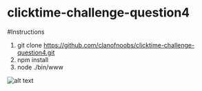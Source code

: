 # clicktime-challenge-question4

#Instructions

1. git clone https://github.com/clanofnoobs/clicktime-challenge-question4.git
2. npm install
3. node ./bin/www

![alt text](https://raw.githubusercontent.com/clanofnoobs/clicktime-challenge-question4/master/public/clicktime2.gif)





